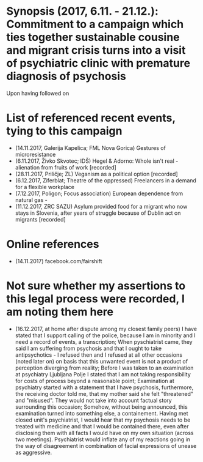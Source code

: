 # Synopsis (2017, 6.11. - 21.12.): Commitment to a campaign which ties together sustainable cousine and migrant crisis turns into a visit of psychiatric clinic with premature diagnosis of psychosis

Upon having followed on 

# List of referenced recent events, tying to this campaign
- (14.11.2017, Galerija Kapelica; FML Nova Gorica) Gestures of microresistance
- (6.11.2017, Živko Skvotec; IDŠ) Hegel & Adorno: Whole isn't real - alienation from fruits of work [recorded]
- (28.11.2017, Priličje; ZL) Veganism as a political option [recorded]
- (6.12.2017, Ziferblat; Theatre of the oppressed) Freelancers in a demand for a flexible workplace
- (7.12.2017, Poligon; Focus association) European dependence from natural gas - 
- (11.12.2017, ZRC SAZU) Asylum provided food for a migrant who now stays in Slovenia, after years of struggle because of Dublin act on migrants [recorded]

# Online references
- (14.11.2017) facebook.com/fairshift

# Not sure whether my assertions to this legal process were recorded, I am noting them here
- (16.12.2017, at home after dispute among my closest family peers)
I have stated that I support calling of the police, because I am in minority and I need a record of events, a transcription;
When pyschiatrist came, they said I am suffering from psychosis and that I ought to take antipsychotics - I refused then and I refused at all other occasions (noted later on) on basis that this unwanted event is not a product of perception diverging from reality;
Before I was taken to an examination at psychiatry Ljubljana Polje I stated that I am not taking responsibility for costs of process beyond a reasonable point;
Examination at psychiatry started with a statement that I have psychosis, furthermore, the receiving doctor told me, that my mother said she felt "threatened" and "misused". They would not take into account factual story surrounding this occasion;
Somehow, without being announced, this examination turned into something else, a containement. Having met closed unit's psychiatrist, I would hear that my psychosis needs to be treated with medicine and that I would be contained there, even after disclosing them with all facts I would have on my own situation (across two meetings). Psychiatrist would inflate any of my reactions going in the way of disagreement in combination of facial expressions of unease as aggressive.
